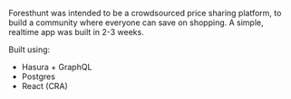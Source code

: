 Foresthunt was intended to be a crowdsourced price sharing platform, to build a community where everyone can save on shopping.
A simple, realtime app was built in 2-3 weeks.

Built using:
 - Hasura + GraphQL
 - Postgres
 - React (CRA)

